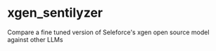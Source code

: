 # xgen_sentilyzer
Compare a fine tuned version of Seleforce's xgen open source model against other LLMs 
